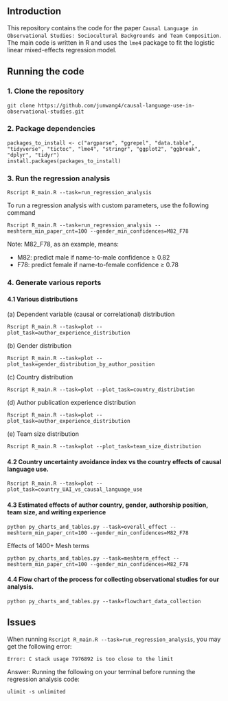 ## Introduction

This repository contains the code for the
paper `Causal Language in Observational Studies: Sociocultural Backgrounds and Team Composition`.
The main code is written in R and uses the `lme4` package to fit the
logistic linear mixed-effects regression model.

## Running the code
### 1. Clone the repository
```
git clone https://github.com/junwang4/causal-language-use-in-observational-studies.git
```

### 2. Package dependencies

```
packages_to_install <- c("argparse", "ggrepel", "data.table", "tidyverse", "tictoc", "lme4", "stringr", "ggplot2", "ggbreak", "dplyr", "tidyr")
install.packages(packages_to_install)
```

### 3. Run the regression analysis
```
Rscript R_main.R --task=run_regression_analysis
```

To run a regression analysis with custom parameters, use the following command
```
Rscript R_main.R --task=run_regression_analysis --meshterm_min_paper_cnt=100 --gender_min_confidences=M82_F78
```
Note: M82_F78, as an example, means:
- M82: predict male if name-to-male confidence ≥ 0.82
- F78: predict female if name-to-female confidence ≥ 0.78

### 4. Generate various reports

#### 4.1 Various distributions
(a) Dependent variable (causal or correlational) distribution
```
Rscript R_main.R --task=plot --plot_task=author_experience_distribution
```

(b) Gender distribution 
```
Rscript R_main.R --task=plot --plot_task=gender_distribution_by_author_position
```

(c) Country distribution
```
Rscript R_main.R --task=plot --plot_task=country_distribution
```

(d) Author publication experience distribution
```
Rscript R_main.R --task=plot --plot_task=author_experience_distribution
```

(e) Team size distribution
```
Rscript R_main.R --task=plot --plot_task=team_size_distribution
```


#### 4.2 Country uncertainty avoidance index vs the country effects of causal language use.
```
Rscript R_main.R --task=plot --plot_task=country_UAI_vs_causal_language_use
```

#### 4.3 Estimated effects of author country, gender, authorship position, team size, and writing experience
```
python py_charts_and_tables.py --task=overall_effect --meshterm_min_paper_cnt=100 --gender_min_confidences=M82_F78
```

Effects of 1400+ Mesh terms
```
python py_charts_and_tables.py --task=meshterm_effect --meshterm_min_paper_cnt=100 --gender_min_confidences=M82_F78
```

#### 4.4 Flow chart of the process for collecting observational studies for our analysis.
```
python py_charts_and_tables.py --task=flowchart_data_collection
```


## Issues

When running `Rscript R_main.R --task=run_regression_analysis`, you may get the following error:

```
Error: C stack usage 7976892 is too close to the limit
```

Answer: Running the following on your terminal before running the regression analysis code:
```
ulimit -s unlimited
```
